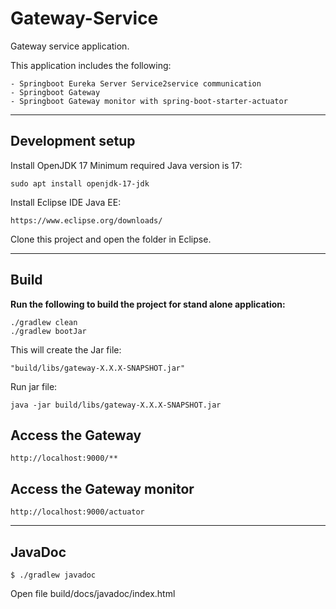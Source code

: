 # Gateway-Service

Gateway service application.

This application includes the following:

	- Springboot Eureka Server Service2service communication
	- Springboot Gateway
	- Springboot Gateway monitor with spring-boot-starter-actuator

_______________________________________________________________________________
## Development setup

Install OpenJDK 17
Minimum required Java version is 17:

    sudo apt install openjdk-17-jdk

Install Eclipse IDE Java EE:
    
    https://www.eclipse.org/downloads/

Clone this project and open the folder in Eclipse.

_______________________________________________________________________________
## Build

**Run the following to build the project for stand alone application:**

    ./gradlew clean
    ./gradlew bootJar

This will create the Jar file:
    
    "build/libs/gateway-X.X.X-SNAPSHOT.jar"

Run jar file:

    java -jar build/libs/gateway-X.X.X-SNAPSHOT.jar
    
## Access the Gateway

	http://localhost:9000/**

## Access the Gateway monitor

	http://localhost:9000/actuator

_______________________________________________________________________________
## JavaDoc

	$ ./gradlew javadoc

Open file build/docs/javadoc/index.html

